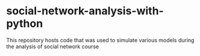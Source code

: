 # social-network-analysis-with-python
This repository hosts code that was used to simulate various models during the analysis of social network course
